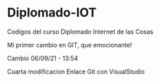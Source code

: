 # Diplomado-IOT
Codigos del curso Diplomado Internet de las Cosas

Mi primer cambio en GIT, que emocionante!

Cambio 06/09/21 - 13:54

Cuarta modificacion Enlace Git con VisualStudio